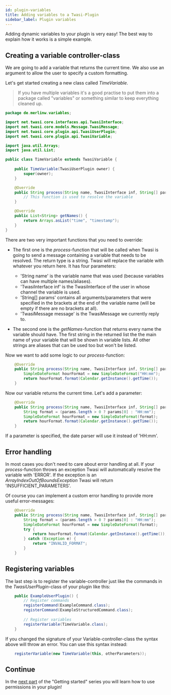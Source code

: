 ```yaml
---
id: plugin-variables
title: Adding variables to a Twasi-Plugin
sidebar_label: Plugin variables
---
```


Adding dynamic variables to your plugin is very easy! The best way to explain how it works is a simple example.

## Creating a variable controller-class

We are going to add a variable that returns the current time. We also use an argument to allow the user to specify a custom formatting.

Let's get started creating a new class called *TimeVariable*.

> If you have multiple variables it's a good practise to put them into a package called "variables" or something similar to keep everything cleaned up. 

```java
package de.merlinw.variables;

import net.twasi.core.interfaces.api.TwasiInterface;
import net.twasi.core.models.Message.TwasiMessage;
import net.twasi.core.plugin.api.TwasiUserPlugin;
import net.twasi.core.plugin.api.TwasiVariable;

import java.util.Arrays;
import java.util.List;

public class TimeVariable extends TwasiVariable {
    
    public TimeVariable(TwasiUserPlugin owner) {
        super(owner);
    }

    @Override
    public String process(String name, TwasiInterface inf, String[] params, TwasiMessage message) {
        // This function is used to resolve the variable
    }

    @Override
    public List<String> getNames() {
        return Arrays.asList("time", "timestamp");
    }
}
```

There are two very important functions that you need to override:

- The first one is the *process*-function that will be called when Twasi is going to send a message containing a variable that needs to be resolved. The return type is a string. Twasi will replace the variable with whatever you return here. It has four parameters:
  - 'String name' is the variable name that was used (because variables can have multiple names/aliases).
  - 'TwasiInterface inf' is the TwasiInterface of the user in whose channel the variable is used.
  - 'String[] params' contains all arguments/parameters that were specified in the brackets at the end of the variable name (will be empty if there are no brackets at all).
  - 'TwasiMessage message' is the TwasiMessage we currently reply to.

- The second one is the *getNames*-function that returns every name the variable should have. The first string in the returned list the the main name of your variable that will be shown in variable lists. All other strings are aliases that can be used too but won't be listed.

Now we want to add some logic to our *process*-function:

```java
    @Override
    public String process(String name, TwasiInterface inf, String[] params, TwasiMessage message) {
        SimpleDateFormat hourFormat = new SimpleDateFormat("HH:mm");
        return hourFormat.format(Calendar.getInstance().getTime());
    }
```

Now our variable returns the current time. Let's add a parameter:

```java
    @Override
    public String process(String name, TwasiInterface inf, String[] params, TwasiMessage message) {
        String format = (params.length > 0 ? params[0] : "HH:mm");
        SimpleDateFormat hourFormat = new SimpleDateFormat(format);
        return hourFormat.format(Calendar.getInstance().getTime());
    }
```

If a parameter is specified, the date parser will use it instead of 'HH:mm'.

## Error handling

In most cases you don't need to care about error handling at all. If your *process*-function throws an exception Twasi will automatically resolve the variable with 'ERROR'. If the exception is an *ArrayIndexOutOfBoundsException* Twasi will return 'INSUFFICIENT_PARAMETERS'.

Of course you can implement a custom error handling to provide more useful error-messages:

```java
    @Override
    public String process(String name, TwasiInterface inf, String[] params, TwasiMessage message) {
        String format = (params.length > 0 ? params[0] : "HH:mm");
        SimpleDateFormat hourFormat = new SimpleDateFormat(format);
        try {
            return hourFormat.format(Calendar.getInstance().getTime());
        } catch (Exception e) {
            return "INVALID_FORMAT";
        }
    }
```

## Registering variables

The last step is to register the variable-controller just like the commands in the *TwasiUserPlugin*-class of your plugin like this:

```java
    public ExampleUserPlugin() {
        // Register commands
        registerCommand(ExampleCommand.class);
        registerCommand(ExampleStructuredCommand.class);
        
        // Register variables
        registerVariable(TimeVariable.class);
    }
```

If you changed the signature of your Variable-controller-class the syntax above will throw an error. You can use this syntax instead:

```java
    registerVariable(new TimeVariable(this, otherParameters));
```

## Continue

In the [next part](/docs/getting-started/plugin-permissions) of the "Getting started" series you will learn how to use permissions in your plugin!